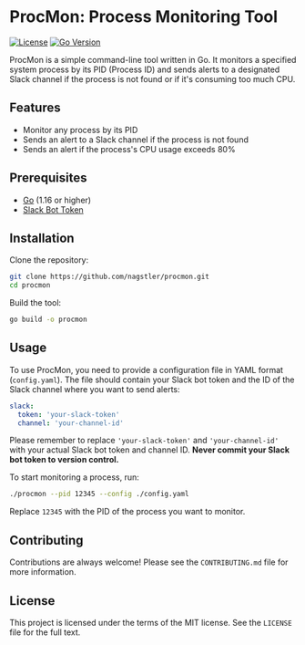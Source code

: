 # ProcMon: Process Monitoring Tool
[![License](https://img.shields.io/badge/License-MIT-yellow.svg)](https://opensource.org/licenses/MIT) [![Go Version](https://img.shields.io/badge/Go-1.17-blue.svg)](https://golang.org/dl/)


ProcMon is a simple command-line tool written in Go. It monitors a specified system process by its PID (Process ID) and sends alerts to a designated Slack channel if the process is not found or if it's consuming too much CPU.

## Features

- Monitor any process by its PID
- Sends an alert to a Slack channel if the process is not found
- Sends an alert if the process's CPU usage exceeds 80%

## Prerequisites

- [Go](https://golang.org/dl/) (1.16 or higher)
- [Slack Bot Token](https://api.slack.com/authentication/basics)

## Installation

Clone the repository:

```bash
git clone https://github.com/nagstler/procmon.git
cd procmon
```

Build the tool:

```bash
go build -o procmon
```

## Usage

To use ProcMon, you need to provide a configuration file in YAML format (`config.yaml`). The file should contain your Slack bot token and the ID of the Slack channel where you want to send alerts:

```yaml
slack:
  token: 'your-slack-token'
  channel: 'your-channel-id'
```

Please remember to replace `'your-slack-token'` and `'your-channel-id'` with your actual Slack bot token and channel ID. **Never commit your Slack bot token to version control.**

To start monitoring a process, run:

```bash
./procmon --pid 12345 --config ./config.yaml
```

Replace `12345` with the PID of the process you want to monitor.

## Contributing

Contributions are always welcome! Please see the `CONTRIBUTING.md` file for more information.

## License

This project is licensed under the terms of the MIT license. See the `LICENSE` file for the full text.